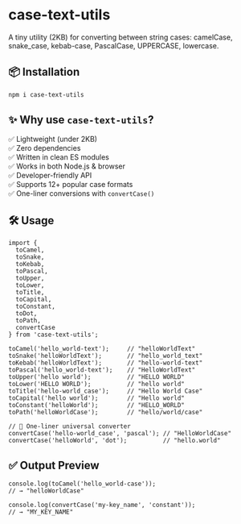 # case-text-utils

A tiny utility (2KB) for converting between string cases: camelCase, snake_case, kebab-case, PascalCase, UPPERCASE, lowercase.

## 📦 Installation

```bash
npm i case-text-utils
```

## ✨ Why use `case-text-utils`?

✅ Lightweight (under 2KB)  
✅ Zero dependencies  
✅ Written in clean ES modules  
✅ Works in both Node.js & browser  
✅ Developer-friendly API  
✅ Supports 12+ popular case formats  
✅ One-liner conversions with `convertCase()`

## 🛠 Usage

```
import {
  toCamel,
  toSnake,
  toKebab,
  toPascal,
  toUpper,
  toLower,
  toTitle,
  toCapital,
  toConstant,
  toDot,
  toPath,
  convertCase
} from 'case-text-utils';

toCamel('hello_world-text');     // "helloWorldText"
toSnake('helloWorldText');       // "hello_world_text"
toKebab('helloWorldText');       // "hello-world-text"
toPascal('hello_world-text');    // "HelloWorldText"
toUpper('hello world');          // "HELLO WORLD"
toLower('HELLO WORLD');          // "hello world"
toTitle('hello-world_case');     // "Hello World Case"
toCapital('hello world');        // "Hello world"
toConstant('helloWorld');        // "HELLO_WORLD"
toPath('helloWorldCase');        // "hello/world/case"

// 🔁 One-liner universal converter
convertCase('hello-world_case', 'pascal'); // "HelloWorldCase"
convertCase('helloWorld', 'dot');          // "hello.world"

```

## ✅ Output Preview

```
console.log(toCamel('hello_world-case'));
// → "helloWorldCase"

console.log(convertCase('my-key_name', 'constant'));
// → "MY_KEY_NAME"
```
